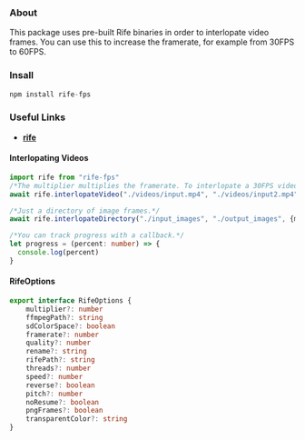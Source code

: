 ### About
This package uses pre-built Rife binaries in order to interlopate video frames. You can use this to increase the framerate, 
for example from 30FPS to 60FPS.

### Insall
```ts
npm install rife-fps
```

### Useful Links
- [**rife**](https://github.com/megvii-research/ECCV2022-RIFE)

#### Interlopating Videos
```ts
import rife from "rife-fps"
/*The multiplier multiplies the framerate. To interlopate a 30FPS video into 60FPS set it to 2.*/
await rife.interlopateVideo("./videos/input.mp4", "./videos/input2.mp4", {multiplier: 2}, progress)

/*Just a directory of image frames.*/
await rife.interlopateDirectory("./input_images", "./output_images", {multiplier: 2}, progress)

/*You can track progress with a callback.*/
let progress = (percent: number) => {
  console.log(percent)
}
```

#### RifeOptions
```ts
export interface RifeOptions {
    multiplier?: number
    ffmpegPath?: string
    sdColorSpace?: boolean
    framerate?: number
    quality?: number
    rename?: string
    rifePath?: string
    threads?: number
    speed?: number
    reverse?: boolean
    pitch?: number
    noResume?: boolean
    pngFrames?: boolean
    transparentColor?: string
}
```
